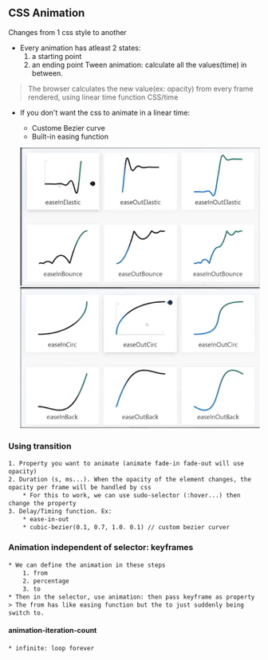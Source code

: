 ## CSS Animation
Changes from 1 css style to another
* Every animation has atleast 2 states: 
    1. a starting point
    2. an ending point
Tween animation: calculate all the values(time) in between.
> The browser calculates the new value(ex: opacity) from every frame rendered, using linear time function CSS/time 

* If you don't want the css to animate in a linear time:
    * Custome Bezier curve
    * Built-in easing function 

    ![screenshot](./pic/1.png)
    ![screenshot](./pic/2.png)

    
        
### Using transition
    1. Property you want to animate (animate fade-in fade-out will use opacity)
    2. Duration (s, ms...). When the opacity of the element changes, the opacity per frame will be handled by css
        * For this to work, we can use sudo-selector (:hover...) then change the property
    3. Delay/Timing function. Ex: 
        * ease-in-out 
        * cubic-bezier(0.1, 0.7, 1.0. 0.1) // custom bezier curver
    

### Animation independent of selector: keyframes
    * We can define the animation in these steps
        1. from
        2. percentage
        3. to
    * Then in the selector, use animation: then pass keyframe as property
    > The from has like easing function but the to just suddenly being switch to.

#### animation-iteration-count
    * infinite: loop forever